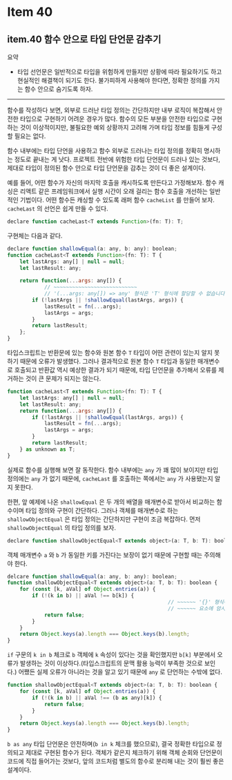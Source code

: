# Item 40

## item.40 함수 안으로 타입 단언문 감추기

요약

- 타입 선언문은 일반적으로 타입을 위험하게 만들지만 상황에 따라 필요하기도 하고 현실적인 해결책이 되기도 한다. 불가피하게 사용해야 한다면, 정확한 정의를 가지는 함수 안으로 숨기도록 하자.

---

함수를 작성하다 보면, 외부로 드러난 타입 정의는 간단하지만 내부 로직이 복잡해서 안전한 타입으로 구현하기 어려운 경우가 많다. 함수의 모든 부분을 안전한 타입으로 구현하는 것이 이상적이지만, 불필요한 예외 상황까지 고려해 가며 타입 정보를 힘들게 구성할 필요는 없다.

함수 내부에는 타입 단언을 사용하고 함수 외부로 드러나는 타입 정의를 정확히 명시하는 정도로 끝내는 게 낫다. 프로젝트 전반에 위험한 타입 단언문이 드러나 있는 것보다, 제대로 타입이 정의된 함수 안으로 타입 단언문을 감추는 것이 더 좋은 설계이다.

예를 들어, 어떤 함수가 자신의 마지막 호출을 캐시하도록 만든다고 가정해보자. 함수 캐싱은 리액트 같은 프레임워크에서 실행 시간이 오래 걸리는 함수 호출을 개선하는 일반적인 기법이다. 어떤 함수든 캐싱할 수 있도록 래퍼 함수 `cacheList` 를 만들어 보자. `cacheLast` 의 선언은 쉽게 만들 수 있다.

```jsx
declare function cacheLast<T extends Function>(fn: T): T;
```

구현체는 다음과 같다.

```jsx
declare function shallowEqual(a: any, b: any): boolean;
function cacheLast<T extends Function>(fn: T): T {
	let lastArgs: any[] | null = null;
	let lastResult: any;
	
	return function(...args: any[]) {
			// ~~~~~~~~~~~~~~~~~~~~~~~~~~~
			// '(...args: any[]) => any' 형식은 'T' 형식에 할당할 수 없습니다.
		if (!lastArgs || !shallowEqual(lastArgs, args)) {
			lastResult = fn(...args);
			lastArgs = args;
		}
		return lastResult;
	};
}
```

타입스크립트는 반환문에 있는 함수와 원본 함수 `T` 타입이 어떤 관련이 있는지 알지 못하기 때문에 오류가 발생했다. 그러나 결과적으로 원본 함수 `T` 타입과 동일한 매개변수로 호출되고 반환값 역시 예상한 결과가 되기 때문에, 타입 단언문을 추가해서 오류를 제거하는 것이 큰 문제가 되지는 않는다.

```jsx
function cacheLast<T extends Function>(fn: T): T {
	let lastArgs: any[] | null = null;
	let lastResult: any;
	return function(...args: any[]) {
		if (!lastArgs || !shallowEqual(lastArgs, args)) {
			lastResult = fn(...args);
			lastArgs = args;
		}
		return lastResult;
	} as unknown as T;
}
```

실제로 함수를 실행해 보면 잘 동작한다. 함수 내부에는 `any` 가 꽤 많이 보이지만 타입 정의에는 `any` 가 없기 때문에, `cacheLast` 를 호출하는 쪽에서는 `any` 가 사용됐는지 알지 못한다.

한편, 앞 예제에 나온 `shallowEqual` 은 두 개의 배열을 매개변수로 받아서 비교하는 함수이며 타입 정의와 구현이 간단하다. 그러나 객체를 매개변수로 하는 `shallowObjectEqual` 은 타입 정의는 간단하지만 구현이 조금 복잡하다. 먼저 `shallowObjectEqual` 의 타입 정의를 보자.

```jsx
declare function shallowObjectEqual<T extends object>(a: T, b: T): boolean;
```

객체 매개변수 `a` 와 `b` 가 동일한 키를 가진다는 보장이 없기 때문에 구현할 때는 주의해야 한다.

```jsx
delcare function shallowEqual(a: any, b: any): boolean;
function shallowObjectEqual<T extends object>(a: T, b: T): boolean {
	for (const [k, aVal] of Object.entries(a)) {
		if (!(k in b) || aVal !== b[k]) {
													// ~~~~~~ '{}' 형식에 인덱스 시그니처가 없으므로
													// ~~~~~~ 요소에 암시적으로 'any' 형식이 있습니다.
			return false;
		}
	}
	return Object.keys(a).length === Object.keys(b).length;
}
```

`if` 구문의 `k in b` 체크로 `b` 객체에 `k` 속성이 있다는 것을 확인했지만 `b[k]` 부분에서 오류가 발생하는 것이 이상하다.(타입스크립트의 문맥 활용 능력이 부족한 것으로 보인다.) 어쨌든 실제 오류가 아니라는 것을 알고 있기 때문에 `any` 로 단언하는 수밖에 없다.

```jsx
function shallowObjectEqual<T extends object>(a: T, b: T): boolean {
	for (const [k, aVal] of Object.entries(a)) {
		if (!(k in b) || aVal !== (b as any)[k]) {
			return false;
		}
	}
	return Object.keys(a).length === Object.keys(b).length;
}
```

`b as any` 타입 단언문은 안전하며(`b in k` 체크를 했으므로), 결국 정확한 타입으로 정의되고 제대로 구현된 함수가 된다. 객체가 같은지 체크하기 위해 객체 순회와 단언문이 코드에 직접 들어가는 것보다, 앞의 코드처럼 별도의 함수로 분리해 내는 것이 훨씬 좋은 설계이다.
